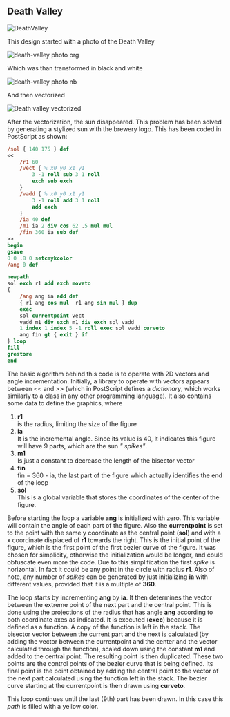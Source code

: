 ## Death Valley

![DeathValley](https://user-images.githubusercontent.com/80269251/110996994-c15f5100-834a-11eb-9acd-aad27660dc43.png)

This design started with a photo of the Death Valley

![death-valley photo org](https://user-images.githubusercontent.com/80269251/110987171-b271a200-833c-11eb-81c8-48d8d7766e6f.jpg)

Which was than transformed in black and white

![death-valley photo nb](https://user-images.githubusercontent.com/80269251/110987228-c917f900-833c-11eb-8644-38fc554122d8.jpg)

And then vectorized

![Death valley vectorized](https://user-images.githubusercontent.com/80269251/110987582-4c394f00-833d-11eb-9f3b-0b78fda83f36.png)

After the vectorization, the sun disappeared. This problem has been solved by generating a stylized sun with the brewery logo. 
This has been coded in PostScript as shown:

```PostScript
/sol { 140 175 } def
<<
	/r1 60
	/vect { % x0 y0 x1 y1
		3 -1 roll sub 3 1 roll 
		exch sub exch
	}
	/vadd { % x0 y0 x1 y1
		3 -1 roll add 3 1 roll
		add exch
	}
	/ia 40 def
	/m1 ia 2 div cos 62 .5 mul mul
	/fin 360 ia sub def
>>
begin
gsave
0 0 .8 0 setcmykcolor
/ang 0 def

newpath
sol exch r1 add exch moveto
{
	/ang ang ia add def
	{ r1 ang cos mul  r1 ang sin mul } dup
	exec
	sol currentpoint vect
	vadd m1 div exch m1 div exch sol vadd
	1 index 1 index 5 -1 roll exec sol vadd curveto
	ang fin gt { exit } if
} loop
fill
grestore
end
```
The basic algorithm behind this code is to operate with 2D vectors and angle incrementation. Initially, a library to operate 
with vectors appears between << and >> (which in PostScript defines a _dictionary_, which works similarly to a class in any 
other programming language). It also contains some data to define the graphics, where

1. **r1** <br>
is the radius, limiting the size of the figure
2. **ia** <br>
It is the incremental angle. Since its value is 40, it indicates this figure will have 9 parts, which are the sun _"
spikes"_.
3. **m1** <br>
Is just a constant to decrease the length of the bisector vector
4. **fin** <br>
fin = 360 - ia, the last part of the figure which actually identifies the end of the loop
5. **sol** <br>
This is a global variable that stores the coordinates of the center of the figure.

Before starting the loop a variable **ang** is initialized with zero. This variable will contain the angle of each part of 
the figure. Also the **currentpoint** is set to the point with the same y coordinate as the central point (**sol**) and with 
a x coordinate displaced of **r1** towards the right. This is the initial point of the figure, which is the first point of the
first bezier curve of the figure. It was chosen for simplicity, otherwise the initialization would be longer, and could 
obfuscate even more the code. Due to this simplification the first _spike_ is horizontal. In fact it could be any point 
in the circle with radius **r1**. Also of note, any number of _spikes_ can be generated by just initializing **ia** with 
different values, provided that it is a multiple of **360**.

The loop starts by incrementing **ang** by **ia**. It then determines the vector between the extreme point of the next part 
and the central point. This is done using the projections of the radius that has angle **ang** according to both coordinate 
axes as indicated. It is executed (**exec**) because it is defined as a function. A copy of the function is left in the stack.
The bisector vector between the current part and the next is calculated (by adding the vector between the currentpoint and 
the center and the vector calculated through the function), scaled down using the constant **m1** and added to the central point. 
The resulting point is then duplicated. These two points are the control points of the bezier curve that is being defined. Its final
point is the point obtained by adding the central point to the vector of the next part calculated using the function left in the 
stack. The bezier curve starting at the currentpoint is then drawn using **curveto**.

This loop continues until the last (9th) part has been drawn. In this case this _path_ is filled with a yellow color.




